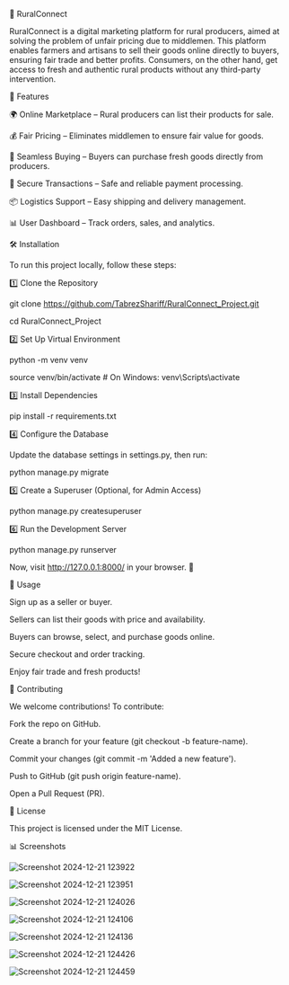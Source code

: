 🌾 RuralConnect

RuralConnect is a digital marketing platform for rural producers, aimed at solving the problem of unfair pricing due to middlemen. This platform enables farmers and artisans to sell their goods online directly to buyers, ensuring fair trade and better profits. Consumers, on the other hand, get access to fresh and authentic rural products without any third-party intervention.

🚀 Features

🌍 Online Marketplace – Rural producers can list their products for sale.

💰 Fair Pricing – Eliminates middlemen to ensure fair value for goods.

🛒 Seamless Buying – Buyers can purchase fresh goods directly from producers.

🔐 Secure Transactions – Safe and reliable payment processing.

📦 Logistics Support – Easy shipping and delivery management.

📊 User Dashboard – Track orders, sales, and analytics.

🛠️ Installation

To run this project locally, follow these steps:

1️⃣ Clone the Repository

git clone https://github.com/TabrezShariff/RuralConnect_Project.git

cd RuralConnect_Project

2️⃣ Set Up Virtual Environment

python -m venv venv

source venv/bin/activate  # On Windows: venv\Scripts\activate

3️⃣ Install Dependencies

pip install -r requirements.txt

4️⃣ Configure the Database

Update the database settings in settings.py, then run:

python manage.py migrate

5️⃣ Create a Superuser (Optional, for Admin Access)

python manage.py createsuperuser

6️⃣ Run the Development Server

python manage.py runserver

Now, visit http://127.0.0.1:8000/ in your browser. 🎉

📖 Usage

Sign up as a seller or buyer.

Sellers can list their goods with price and availability.

Buyers can browse, select, and purchase goods online.

Secure checkout and order tracking.

Enjoy fair trade and fresh products!

🤝 Contributing

We welcome contributions! To contribute:

Fork the repo on GitHub.

Create a branch for your feature (git checkout -b feature-name).

Commit your changes (git commit -m 'Added a new feature').

Push to GitHub (git push origin feature-name).

Open a Pull Request (PR).

📜 License

This project is licensed under the MIT License.

📊 Screenshots

![Screenshot 2024-12-21 123922](https://github.com/user-attachments/assets/d83d24ef-1413-449c-b8bb-1708d2aff259)

![Screenshot 2024-12-21 123951](https://github.com/user-attachments/assets/61f83a2f-d85b-4502-9e48-499a28481b10)

![Screenshot 2024-12-21 124026](https://github.com/user-attachments/assets/61893652-1735-4b4c-90a8-436abad03bb9)

![Screenshot 2024-12-21 124106](https://github.com/user-attachments/assets/0908ddc3-bf00-4206-8fdc-10f83ee467ca)

![Screenshot 2024-12-21 124136](https://github.com/user-attachments/assets/0ecd4fe7-8270-451c-875c-4d1e83bfd00e)

![Screenshot 2024-12-21 124426](https://github.com/user-attachments/assets/345b5302-355c-449d-8bff-80210dccb57f)

![Screenshot 2024-12-21 124459](https://github.com/user-attachments/assets/412766a3-5276-4624-8d22-86c1d2aede08)







